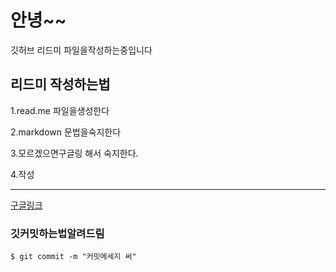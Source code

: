 # 안녕~~
깃허브 리드미 파일을작성하는중입니다

## 리드미 작성하는법
1.read.me 파일을생성한다

2.markdown 문법을숙지한다
 
3.모르겠으면구글링 해서 숙지한다.

4.작성

---
[구글링크](https://www.google.co.kr/)

### 깃커밋하는법알려드림

```shell
$ git commit -m "커밋메세지 써"
``````